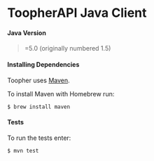 # ToopherAPI Java Client

#### Java Version
>=5.0 (originally numbered 1.5)

#### Installing Dependencies
Toopher uses [Maven](http://maven.apache.org/).

To install Maven with Homebrew run:
```shell
$ brew install maven
```

#### Tests
To run the tests enter:
```shell
$ mvn test
```
